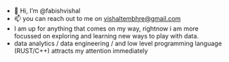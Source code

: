 - 👋 Hi, I’m @fabishvishal
- 📫 you can reach out to me on vishaltembhre@gmail.com
- I am up for anything that comes on my way, rightnow i am more focussed on exploring and learning new ways to play with data.
- data analytics / data engineering / and low level programming language (RUST/C++) attracts my attention immediately 
